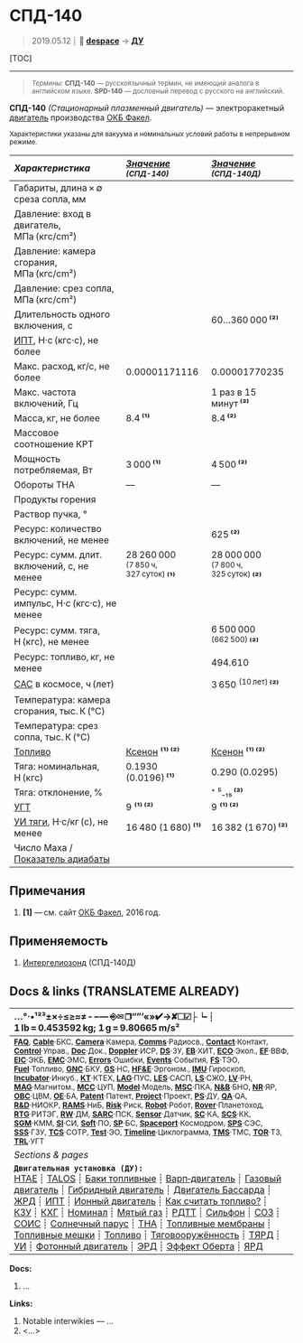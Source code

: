 # СПД-140
> 2019.05.12 ┊ **🚀 [despace](index.md)** → **[ДУ](ps.md)**

[TOC]

---

> <small>*Термины:* **СПД-140** — русскоязычный термин, не имеющий аналога в английском языке. **SPD-140** — дословный перевод с русского на английский.</small>

**СПД-140** *(Стационарный плазменный двигатель)* — электроракетный [двигатель](ps.md) производства [ОКБ Факел](zz_edb_fakel.md).

<small>

Характеристики указаны для вакуума и номинальных условий работы в непрерывном режиме.

|*Характеристика*|*[Значение](si.md) <small>(СПД-140)</small>*|*[Значение](si.md) <small>(СПД-140Д)</small>*|
|:--|:--|:--|
|Габариты, длина × ∅ среза сопла, мм  |  |  |
|Давление: вход в двигатель, МПа (кгс/cm²)  |  |
|Давление: камера сгорания, МПа (кгс/cm²)  |  |  |
|Давление: срез сопла, МПа (кгс/cm²)  |  |  |
|Длительность одного включения, с  |  |  60…360 000 **⁽²⁾**  |
|[ИПТ](ing.md), Н·с (кгс·с), не более  |  |  |
|Макс. расход, кг/с, не более  |  0.00001171116  |  0.00001770235  |
|Макс. частота включений, Гц  |  |  1 раз в 15 минут **⁽²⁾**  |
|Масса, кг, не более  |  8.4 **⁽¹⁾**  |  8.4 **⁽²⁾**  |
|Массовое соотношение КРТ  |  |  |
|Мощность потребляемая, Вт  | 3 000 **⁽¹⁾**  |  4 500 **⁽²⁾**  |
|Обороты ТНА  |—|—|
|Продукты горения  |  |  |
|Раствор пучка, °  |  |  |
|Ресурс: количество включений, не менее  |  |  625 **⁽²⁾**  |
|Ресурс: сумм. длит. включений, c, не менее  |  28 260 000<br> <sup>(7 850 ч, 327 суток)</sup> **⁽¹⁾**  |  28 000 000<br> <sup>(7 800 ч, 325 суток)</sup> **⁽²⁾**  |
|Ресурс: сумм. импульс, Н·с (кгс·с), не менее  |   |
|Ресурс: сумм. тяга, Н (кгс), не менее  |  |  6 500 000 <sup>(662 500)</sup> **⁽²⁾**  |
|Ресурс: топливо, кг, не менее  |   |  494.610  |
|[САС](lifetime.md) в космосе, ч (лет)  |  |  3 650 <sup>(10 лет)</sup> **⁽²⁾**  |
|Температура: камера сгорания, тыс. К (°C)  |  |  |
|Температура: срез сопла, тыс. К (°C)  |  |  |
|[Топливо](fuel.md)  |  [Ксенон](ксенон.md) **⁽¹⁾ ⁽²⁾**  | [Ксенон](ксенон.md) **⁽¹⁾ ⁽²⁾**|
|Тяга: номинальная, Н (кгс)  |  0.1930 (0.0196) **⁽¹⁾**  |  0.290 (0.0295)  |
|Тяга: отклонение, %  |  |  ⁺ ⁵₋₁₅ **⁽²⁾**  |
|[УГТ](trl.md)|  9 **⁽¹⁾ ⁽²⁾**  | 9 **⁽¹⁾ ⁽²⁾**|
|[УИ тяги](isp.md), Н·с/кг (с), не менее  |  16 480 (1 680) **⁽¹⁾**  |  16 382 (1 670) **⁽²⁾**  |
|Число Маха / [Показатель адиабаты](heat_cr.md)  |  |  |

</small>



<p style="page-break-after:always"> </p>

## Примечания
   1. **[1]** — см. сайт [ОКБ Факел](zz_edb_fakel.md), 2016 год.



## Применяемость
   1. [Интергелиозонд]([интергелиозонд.md) (СПД-140Д)



<p style="page-break-after:always"> </p>

## Docs & links (TRANSLATEME ALREADY)
|…°·•¹²³±×÷≤≥≈≠ ‑ −— ⎆✉ ❐“”’«»✔→✘☐☑├┕┆ 1 lb = 0.453592 kg; 1 g = 9.80665 m/s²|
|:--|
|<small>**[FAQ](faq.md)**, **[Cable](cable.md)**·БКС, **[Camera](camera.md)**·Камера, **[Comms](comms.md)**·Радиосв., **[Contact](contact.md)**·Контакт, **[Control](control.md)**·Управ., **[Doc](doc.md)**·Док., **[Doppler](doppler.md)**·ИСР, **[DS](ds.md)**·ЗУ, **[EB](eb.md)**·ХИТ, **[ECO](ecology.md)**·Экол., **[EF](ef.md)**·ВВФ, **[ElC](elc.md)**·ЭКБ, **[EMC](emc.md)**·ЭМС, **[Errors](error.md)**·Ошибки, **[Events](event.md)**·События, **[FS](fs.md)**·ТЭО, **[Fuel](fuel.md)**·Топливо, **[GNC](gnc.md)**·БКУ, **[GS](scs.md)**·НС, **[HF&E](hfe.md)**·Эргоном., **[IMU](imu.md)**·Гироскоп, **[Incubator](incubator.md)**·Инкуб., **[KT](kt.md)**·КТЕХ, **[LAG](lag.md)**·ПУC, **[LES](les.md)**·САСП, **[LS](ls.md)**·СЖО, **[LV](lv.md)**·РН, **[MAG](mag.md)**·Магнитом., **[MCC](mcc.md)**·ЦУП, **[Model](model.md)**·Модель, **[MSC](sc.md)**·ПКА, **[N&B](nnb.md)**·БНО, **[NR](nr.md)**·ЯР, **[OBC](obc.md)**·ЦВМ, **[OE](oe.md)**·БА, **[Patent](патент.md)**·Патент, **[Project](project.md)**·Проект, **[PS](ps.md)**·ДУ, **[QA](quality.md)**·QA, **[R&D](rnd.md)**·НИОКР, **[RAMS](rams.md)**·НиБ, **[Risk](risk.md)**·Риск, **[Robot](robotics.md)**·Робот, **[Rover](rover.md)**·Планетоход, **[RTG](rtg.md)**·РИТЭГ, **[RW](rw.md)**·ДМ, **[SARC](sarc.md)**·ПСК, **[Sensor](sensor.md)**·Датчик, **[SC](sc.md)**·КА, **[SCS](scs.md)**·КК, **[SGM](sgm.md)**·КММ, **[SI](si.md)**·СИ, **[Soft](soft.md)**·ПО, **[SP](sp.md)**·БС, **[Spaceport](spaceport.md)**·Космодром, **[SPS](sps.md)**·СЭС, **[SSS](sss.md)**·ГЗУ, **[TCS](tcs.md)**·СОТР, **[Test](test.md)**·ЭО, **[Timeline](timeline.md)**·Циклограмма, **[TMS](tms.md)**·ТМС, **[TOR](tor.md)**·ТЗ, **[TRL](trl.md)**·УГТ</small>|
|*Sections & pages*|
|**`Двигательная установка (ДУ):`**<br> [HTAE](htae.md) ┊ [TALOS](talos.md) ┊ [Баки топливные](fuel_tank.md) ┊ [Варп‑двигатель](warp_drive.md) ┊ [Газовый двигатель](cgt.md) ┊ [Гибридный двигатель](гбрд.md) ┊ [Двигатель Бассарда](bussard_ramjet.md) ┊ [ЖРД](lpr.md) ┊ [ИПТ](ing.md) ┊ [Ионный двигатель](иод.md) ┊ [Как считать топливо?](si.md) ┊ [КЗУ](cinu.md) ┊ [КХГ](cgs.md) ┊ [Номинал](nominal.md) ┊ [Мятый газ](exhsteam.md) ┊ [РДТТ](spr.md) ┊ [Сильфон](сильфон.md) ┊ [СОЗ](соз.md) ┊ [СОИС](соис.md) ┊ [Солнечный парус](солнечный_парус.md) ┊ [ТНА](turbopump.md) ┊ [Топливные мембраны](топливные_мембраны.md) ┊ [Топливные мешки](топливные_мешки.md) ┊ [Топливо](fuel.md) ┊ [Тяговооружённость](ttwr.md) ┊ [ТЯРД](тярд.md) ┊ [УИ](isp.md) ┊ [Фотонный двигатель](фотонный_двигатель.md) ┊ [ЭРД](epsp.md) ┊ [Эффект Оберта](oberth_eff.md) ┊ [ЯРД](ntr.md) |

**Docs:**

   1. …

**Links:**

   1. Notable interwikies — …
   1. <…>
